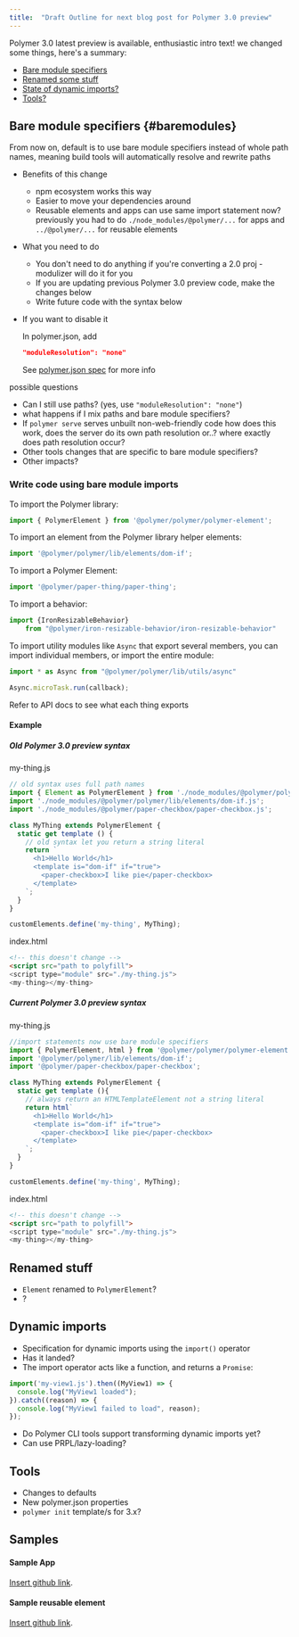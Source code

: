```yaml
---
title:  "Draft Outline for next blog post for Polymer 3.0 preview"
---
```


Polymer 3.0 latest preview is available, enthusiastic intro text! we changed some things, here's a summary:

  * [Bare module specifiers](#baremodules)
  * [Renamed some stuff](#renamedstuff)
  * [State of dynamic imports?](#dynamicimports)
  * [Tools?](#toolschanges)

## Bare module specifiers {#baremodules}

From now on, default is to use bare module specifiers instead of whole path names, meaning build tools will automatically resolve and rewrite paths

* Benefits of this change
  * npm ecosystem works this way
  * Easier to move your dependencies around
  * Reusable elements and apps can use same import statement now? previously you had to do `./node_modules/@polymer/...` for apps and `../@polymer/...` for reusable elements

* What you need to do

  * You don't need to do anything if you're converting a 2.0 proj - modulizer will do it for you
  * If you are updating previous Polymer 3.0 preview code, make the changes below
  * Write future code with the syntax below
  

* If you want to disable it

  In polymer.json, add

  ```json
  "moduleResolution": "none"
  ```
  
  See [polymer.json spec](/{{{polymer_version_dir}}}/docs/tools/polymer-json) for more info

possible questions
  * Can I still use paths? (yes, use `"moduleResolution": "none"`)
  * what happens if I mix paths and bare module specifiers?
  * If `polymer serve` serves unbuilt non-web-friendly code how does this work, does the server do its own path resolution or..? where exactly does path resolution occur?
  * Other tools changes that are specific to bare module specifiers?
  * Other impacts?

### Write code using bare module imports

To import the Polymer library:

```js
import { PolymerElement } from '@polymer/polymer/polymer-element';
```

To import an element from the Polymer library helper elements:

```js
import '@polymer/polymer/lib/elements/dom-if';
```

To import a Polymer Element:

```js
import '@polymer/paper-thing/paper-thing';
```

To import a behavior:

```js
import {IronResizableBehavior}
    from "@polymer/iron-resizable-behavior/iron-resizable-behavior"
```

To import utility modules like `Async` that export several members, you can import individual members, or import the entire module:

```js
import * as Async from "@polymer/polymer/lib/utils/async"

Async.microTask.run(callback);
```

Refer to API docs to see what each thing exports

#### Example

##### Old Polymer 3.0 preview syntax

my-thing.js

```js
// old syntax uses full path names
import { Element as PolymerElement } from './node_modules/@polymer/polymer/polymer-element.js';
import './node_modules/@polymer/polymer/lib/elements/dom-if.js';
import './node_modules/@polymer/paper-checkbox/paper-checkbox.js';

class MyThing extends PolymerElement {
  static get template () {
    // old syntax let you return a string literal
    return `
      <h1>Hello World</h1>
      <template is="dom-if" if="true">
        <paper-checkbox>I like pie</paper-checkbox>
      </template>
    `;
  }
}

customElements.define('my-thing', MyThing);
```

index.html

```html
<!-- this doesn't change -->
<script src="path to polyfill">
<script type="module" src="./my-thing.js">
<my-thing></my-thing>
```

##### Current Polymer 3.0 preview syntax

my-thing.js

```js
//import statements now use bare module specifiers
import { PolymerElement, html } from '@polymer/polymer/polymer-element';
import '@polymer/polymer/lib/elements/dom-if';
import '@polymer/paper-checkbox/paper-checkbox';

class MyThing extends PolymerElement {
  static get template (){
    // always return an HTMLTemplateElement not a string literal
    return html`
      <h1>Hello World</h1>
      <template is="dom-if" if="true">
        <paper-checkbox>I like pie</paper-checkbox>
      </template>
    `;
  }
} 

customElements.define('my-thing', MyThing);
```

index.html

```html
<!-- this doesn't change -->
<script src="path to polyfill">
<script type="module" src="./my-thing.js">
<my-thing></my-thing>
```

## Renamed stuff 

* `Element` renamed to `PolymerElement`?
* ?

## Dynamic imports

* Specification for dynamic imports using the `import()` operator 
* Has it landed?
* The import operator acts like a function, and returns a `Promise`:

```js
import('my-view1.js').then((MyView1) => {
  console.log("MyView1 loaded");
}).catch((reason) => {
  console.log("MyView1 failed to load", reason);
});
```

* Do Polymer CLI tools support transforming dynamic imports yet?
* Can use PRPL/lazy-loading?

## Tools

* Changes to defaults
* New polymer.json properties
* `polymer init` template/s for 3.x?


## Samples

#### Sample App

[Insert github link](https://github.com/).

#### Sample reusable element

[Insert github link](https://github.com/).